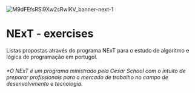 ![M9dFEfsRSi9Xw2sRwlKV_banner-next-1](https://user-images.githubusercontent.com/103072341/212140650-08782659-5880-4dda-9b8f-11c366b7fc86.jpg)
# NExT - exercises
Listas propostas através do programa NExT para o estudo de algoritmo e lógica de programação em portugol.

###### *O NExT é um programa ministrado pela Cesar School com o intuito de preparar profissionais para o mercado de trabalho no campo de desenvolvimento e tecnologia.
